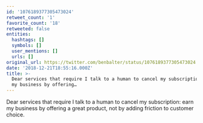 ```yaml
---
id: '1076189377305473024'
retweet_count: '1'
favorite_count: '18'
retweeted: false
entities:
  hashtags: []
  symbols: []
  user_mentions: []
  urls: []
original_url: https://twitter.com/benbalter/status/1076189377305473024
date: '2018-12-21T18:55:16.000Z'
title: >-
  Dear services that require I talk to a human to cancel my subscription: earn
  my business by offering…
---
```


Dear services that require I talk to a human to cancel my subscription: earn my business by offering a great product, not by adding friction to customer choice.